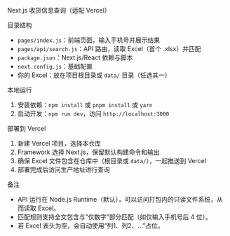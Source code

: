 Next.js 收货信息查询（适配 Vercel）

目录结构
- `pages/index.js`：前端页面，输入手机号并展示结果
- `pages/api/search.js`：API 路由，读取 Excel（首个 .xlsx）并匹配
- `package.json`：Next.js/React 依赖与脚本
- `next.config.js`：基础配置
- 你的 Excel：放在项目根目录或 `data/` 目录（任选其一）

本地运行
1) 安装依赖：`npm install` 或 `pnpm install` 或 `yarn`
2) 启动开发：`npm run dev`，访问 `http://localhost:3000`

部署到 Vercel
1) 新建 Vercel 项目，选择本仓库
2) Framework 选择 Next.js，保留默认构建命令和输出
3) 确保 Excel 文件包含在仓库中（根目录或 `data/`），一起推送到 Vercel
4) 部署完成后访问生产地址进行查询

备注
- API 运行在 Node.js Runtime（默认），可以访问打包内的只读文件系统，从而读取 Excel。
- 匹配规则支持全文包含与“仅数字”部分匹配（如仅输入手机号后 4 位）。
- 若 Excel 表头为空，会自动使用“列1、列2、…”占位。

